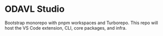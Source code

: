 # ODAVL Studio
Bootstrap monorepo with pnpm workspaces and Turborepo.
This repo will host the VS Code extension, CLI, core packages, and infra.